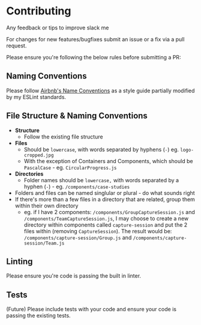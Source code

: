 # Contributing

Any feedback or tips to improve slack me

For changes for new features/bugfixes submit an issue or a fix via a pull request.

Please ensure you're following the below rules before submitting a PR:

## Naming Conventions

Please follow [Airbnb's Name Conventions](https://github.com/airbnb/javascript#naming-conventions) as a style guide partially modified by my ESLint standards.

## File Structure & Naming Conventions

- __Structure__
  - Follow the existing file structure
- __Files__
  - Should be `lowercase`, with words separated by hyphens (`-`) eg. `logo-cropped.jpg`
  - With the exception of Containers and Components, which should be `PascalCase` - eg. `CircularProgress.js`
- __Directories__
  - Folder names should be `lowercase,` with words separated by a hyphen (`-`) - eg. `/components/case-studies`
- Folders and files can be named singlular or plural - do what sounds right
- If there's more than a few files in a directory that are related, group them within their own directory
  - eg. if I have 2 components: `/components/GroupCaptureSession.js` and `/components/TeamCaptureSession.js`, I may choose to create a new directory within components called `capture-session` and put the 2 files within (removing `CaptureSession`). The result would be: `/components/capture-session/Group.js` and `/components/capture-session/Team.js`

## Linting

Please ensure you're code is passing the built in linter.

## Tests

(Future) Please include tests with your code and ensure your code is passing the existing tests.